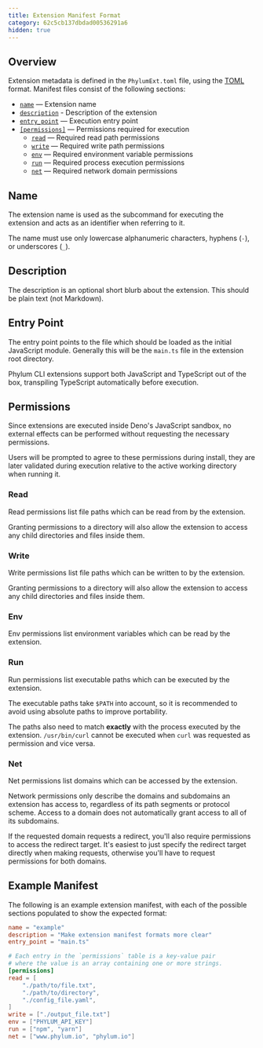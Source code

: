 ```yaml
---
title: Extension Manifest Format
category: 62c5cb137dbdad00536291a6
hidden: true
---
```


## Overview

Extension metadata is defined in the `PhylumExt.toml` file, using the [TOML]
format. Manifest files consist of the following sections:

- [`name`] — Extension name
- [`description`] - Description of the extension
- [`entry_point`] — Execution entry point
- [`[permissions]`][perms] — Permissions required for execution
  - [`read`][read] — Required read path permissions
  - [`write`][write] — Required write path permissions
  - [`env`][env] — Required environment variable permissions
  - [`run`][run] — Required process execution permissions
  - [`net`][net] — Required network domain permissions

[TOML]: https://toml.io
[`name`]: https://docs.phylum.io/docs/extension_manifest#name
[`description`]: https://docs.phylum.io/docs/extension_manifest#description
[`entry_point`]: https://docs.phylum.io/docs/extension_manifest#entry-point
[perms]: https://docs.phylum.io/docs/extension_manifest#permissions
[read]: https://docs.phylum.io/docs/extension_manifest#read
[write]: https://docs.phylum.io/docs/extension_manifest#write
[env]: https://docs.phylum.io/docs/extension_manifest#env
[run]: https://docs.phylum.io/docs/extension_manifest#run
[net]: https://docs.phylum.io/docs/extension_manifest#net

## Name

The extension name is used as the subcommand for executing the extension and
acts as an identifier when referring to it.

The name must use only lowercase alphanumeric characters, hyphens (`-`), or
underscores (`_`).

## Description

The description is an optional short blurb about the extension. This should be
plain text (not Markdown).

## Entry Point

The entry point points to the file which should be loaded as the initial
JavaScript module. Generally this will be the `main.ts` file in the extension
root directory.

Phylum CLI extensions support both JavaScript and TypeScript out of the box,
transpiling TypeScript automatically before execution.

## Permissions

Since extensions are executed inside Deno's JavaScript sandbox, no external
effects can be performed without requesting the necessary permissions.

Users will be prompted to agree to these permissions during install, they are
later validated during execution relative to the active working directory when
running it.

### Read

Read permissions list file paths which can be read from by the extension.

Granting permissions to a directory will also allow the extension to access any
child directories and files inside them.

### Write

Write permissions list file paths which can be written to by the extension.

Granting permissions to a directory will also allow the extension to access any
child directories and files inside them.

### Env

Env permissions list environment variables which can be read by the extension.

### Run

Run permissions list executable paths which can be executed by the extension.

The executable paths take `$PATH` into account, so it is recommended to avoid
using absolute paths to improve portability.

The paths also need to match **exactly** with the process executed by the
extension. `/usr/bin/curl` cannot be executed when `curl` was requested as
permission and vice versa.

### Net

Net permissions list domains which can be accessed by the extension.

Network permissions only describe the domains and subdomains an extension has
access to, regardless of its path segments or protocol scheme. Access to a
domain does not automatically grant access to all of its subdomains.

If the requested domain requests a redirect, you'll also require permissions to
access the redirect target. It's easiest to just specify the redirect target
directly when making requests, otherwise you'll have to request permissions for
both domains.

## Example Manifest

The following is an example extension manifest, with each of the possible
sections populated to show the expected format:

```toml
name = "example"
description = "Make extension manifest formats more clear"
entry_point = "main.ts"

# Each entry in the `permissions` table is a key-value pair
# where the value is an array containing one or more strings.
[permissions]
read = [
    "./path/to/file.txt",
    "./path/to/directory",
    "./config_file.yaml",
]
write = ["./output_file.txt"]
env = ["PHYLUM_API_KEY"]
run = ["npm", "yarn"]
net = ["www.phylum.io", "phylum.io"]
```
